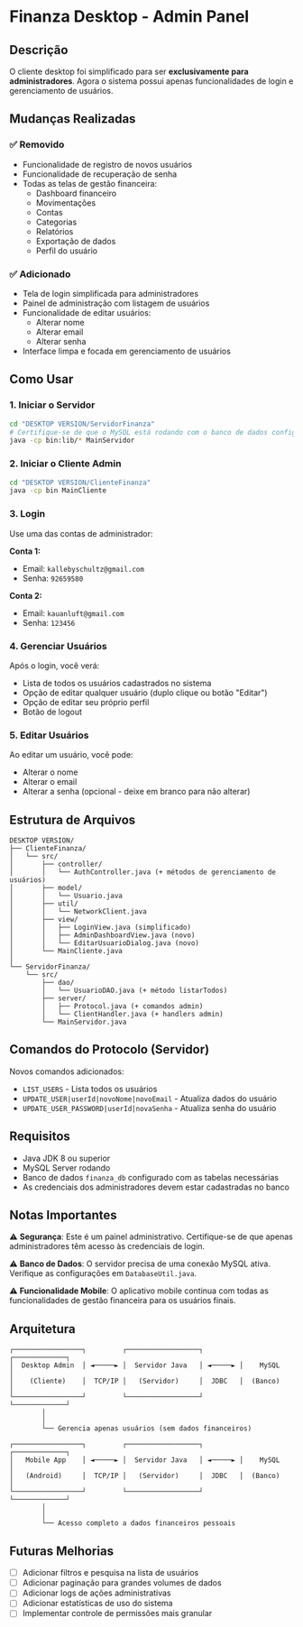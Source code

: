# Finanza Desktop - Admin Panel

## Descrição

O cliente desktop foi simplificado para ser **exclusivamente para administradores**. Agora o sistema possui apenas funcionalidades de login e gerenciamento de usuários.

## Mudanças Realizadas

### ✅ Removido
- Funcionalidade de registro de novos usuários
- Funcionalidade de recuperação de senha
- Todas as telas de gestão financeira:
  - Dashboard financeiro
  - Movimentações
  - Contas
  - Categorias
  - Relatórios
  - Exportação de dados
  - Perfil do usuário

### ✅ Adicionado
- Tela de login simplificada para administradores
- Painel de administração com listagem de usuários
- Funcionalidade de editar usuários:
  - Alterar nome
  - Alterar email
  - Alterar senha
- Interface limpa e focada em gerenciamento de usuários

## Como Usar

### 1. Iniciar o Servidor
```bash
cd "DESKTOP VERSION/ServidorFinanza"
# Certifique-se de que o MySQL está rodando com o banco de dados configurado
java -cp bin:lib/* MainServidor
```

### 2. Iniciar o Cliente Admin
```bash
cd "DESKTOP VERSION/ClienteFinanza"
java -cp bin MainCliente
```

### 3. Login
Use uma das contas de administrador:

**Conta 1:**
- Email: `kallebyschultz@gmail.com`
- Senha: `92659580`

**Conta 2:**
- Email: `kauanluft@gmail.com`
- Senha: `123456`

### 4. Gerenciar Usuários
Após o login, você verá:
- Lista de todos os usuários cadastrados no sistema
- Opção de editar qualquer usuário (duplo clique ou botão "Editar")
- Opção de editar seu próprio perfil
- Botão de logout

### 5. Editar Usuários
Ao editar um usuário, você pode:
- Alterar o nome
- Alterar o email
- Alterar a senha (opcional - deixe em branco para não alterar)

## Estrutura de Arquivos

```
DESKTOP VERSION/
├── ClienteFinanza/
│   └── src/
│       ├── controller/
│       │   └── AuthController.java (+ métodos de gerenciamento de usuários)
│       ├── model/
│       │   └── Usuario.java
│       ├── util/
│       │   └── NetworkClient.java
│       ├── view/
│       │   ├── LoginView.java (simplificado)
│       │   ├── AdminDashboardView.java (novo)
│       │   └── EditarUsuarioDialog.java (novo)
│       └── MainCliente.java
│
└── ServidorFinanza/
    └── src/
        ├── dao/
        │   └── UsuarioDAO.java (+ método listarTodos)
        ├── server/
        │   ├── Protocol.java (+ comandos admin)
        │   └── ClientHandler.java (+ handlers admin)
        └── MainServidor.java
```

## Comandos do Protocolo (Servidor)

Novos comandos adicionados:

- `LIST_USERS` - Lista todos os usuários
- `UPDATE_USER|userId|novoNome|novoEmail` - Atualiza dados do usuário
- `UPDATE_USER_PASSWORD|userId|novaSenha` - Atualiza senha do usuário

## Requisitos

- Java JDK 8 ou superior
- MySQL Server rodando
- Banco de dados `finanza_db` configurado com as tabelas necessárias
- As credenciais dos administradores devem estar cadastradas no banco

## Notas Importantes

⚠️ **Segurança**: Este é um painel administrativo. Certifique-se de que apenas administradores têm acesso às credenciais de login.

⚠️ **Banco de Dados**: O servidor precisa de uma conexão MySQL ativa. Verifique as configurações em `DatabaseUtil.java`.

⚠️ **Funcionalidade Mobile**: O aplicativo mobile continua com todas as funcionalidades de gestão financeira para os usuários finais.

## Arquitetura

```
┌─────────────────┐         ┌──────────────────┐         ┌─────────────┐
│  Desktop Admin  │ ◄─────► │  Servidor Java   │ ◄─────► │    MySQL    │
│    (Cliente)    │  TCP/IP │   (Servidor)     │  JDBC   │  (Banco)    │
└─────────────────┘         └──────────────────┘         └─────────────┘
        │
        │
        └── Gerencia apenas usuários (sem dados financeiros)

┌─────────────────┐         ┌──────────────────┐         ┌─────────────┐
│   Mobile App    │ ◄─────► │  Servidor Java   │ ◄─────► │    MySQL    │
│   (Android)     │  TCP/IP │   (Servidor)     │  JDBC   │  (Banco)    │
└─────────────────┘         └──────────────────┘         └─────────────┘
        │
        │
        └── Acesso completo a dados financeiros pessoais
```

## Futuras Melhorias

- [ ] Adicionar filtros e pesquisa na lista de usuários
- [ ] Adicionar paginação para grandes volumes de dados
- [ ] Adicionar logs de ações administrativas
- [ ] Adicionar estatísticas de uso do sistema
- [ ] Implementar controle de permissões mais granular
